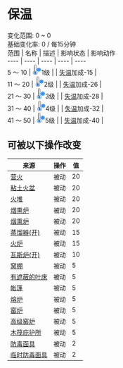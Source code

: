 # 保温  
变化范围: 0 ~ 0  
基础变化率: 0 / 每15分钟  
范围  |  名称  |  描述  |  影响状态  |  影响动作  
----  |  ----  |  ----  |  ----  |  ----  
5 ～ 10  |  <img decoding="async" src="Sprite/Cold.png" style="width:20px;">1级  |    |  [失温](Hypothermia.md)加成-15  |    
11 ～ 20  |  <img decoding="async" src="Sprite/Cold.png" style="width:20px;">2级  |    |  [失温](Hypothermia.md)加成-26  |    
21 ～ 30  |  <img decoding="async" src="Sprite/Cold.png" style="width:20px;">3级  |    |  [失温](Hypothermia.md)加成-28  |    
31 ～ 40  |  <img decoding="async" src="Sprite/Cold.png" style="width:20px;">4级  |    |  [失温](Hypothermia.md)加成-32  |    
41 ～ 50  |  <img decoding="async" src="Sprite/Cold.png" style="width:20px;">5级  |    |  [失温](Hypothermia.md)加成-40  |    
## 可被以下操作改变  
来源  |  操作  |  值  
----  |  ----  |  ----  
[营火](Campfire.md)  |  被动  |  20  
[粘土火盆](ClayFirePit.md)  |  被动  |  20  
[火堆](Fire.md)  |  被动  |  20  
[烟熏炉](Smoker.md)  |  被动  |  20  
[烟熏炉](SmokerPlastic.md)  |  被动  |  20  
[蒸馏器(开)](AlembicOn.md)  |  被动  |  15  
[火炉](Stove.md)  |  被动  |  15  
[瓦斯炉(开)](GasCookerOn.md)  |  被动  |  10  
[窝棚](Shelter.md)  |  被动  |  5  
[有遮蔽的叶床](ShelteredLeafBed.md)  |  被动  |  5  
[帐篷](TentDeployed.md)  |  被动  |  5  
[熔炉](Forge.md)  |  被动  |  5  
[窑炉](Kiln.md)  |  被动  |  5  
[高级窑炉](KilnAdvanced.md)  |  被动  |  5  
[木筏庇护所](RaftShelter.md)  |  被动  |  5  
[防毒面具](GasMaskRustic.md)  |  被动  |  2  
[临时防毒面具](MaskMakeshift.md)  |  被动  |  2  
